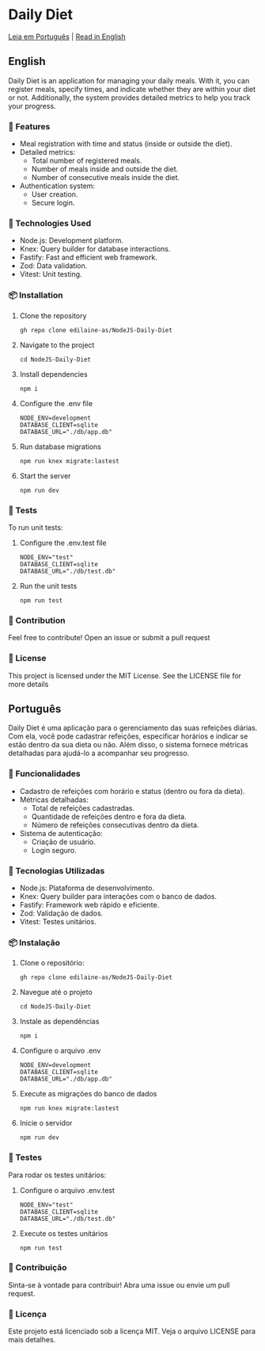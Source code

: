 # Daily Diet

[Leia em Português](#português) | [Read in English](#english)

## English
Daily Diet is an application for managing your daily meals. With it, you can register meals, specify times, and indicate whether they are within your diet or not. Additionally, the system provides detailed metrics to help you track your progress.

### 📝 Features
* Meal registration with time and status (inside or outside the diet).
* Detailed metrics:
  - Total number of registered meals.
  - Number of meals inside and outside the diet.
  - Number of consecutive meals inside the diet.
* Authentication system:
  - User creation.
  - Secure login.

### 🚀 Technologies Used
* Node.js: Development platform.
* Knex: Query builder for database interactions.
* Fastify: Fast and efficient web framework.
* Zod: Data validation.
* Vitest: Unit testing.

### 📦 Installation
1. Clone the repository
   ```
   gh repo clone edilaine-as/NodeJS-Daily-Diet
   ```
2. Navigate to the project
   ```
   cd NodeJS-Daily-Diet
   ```
3. Install dependencies
   ```
   npm i
   ```
4. Configure the .env file
    ```
   NODE_ENV=development
   DATABASE_CLIENT=sqlite
   DATABASE_URL="./db/app.db"
   ```
5. Run database migrations
   ```
   npm run knex migrate:lastest
   ```
6. Start the server
   ```
   npm run dev
   ```
### 🧪  Tests
To run unit tests:
1. Configure the .env.test file
   ```
   NODE_ENV="test"
   DATABASE_CLIENT=sqlite
   DATABASE_URL="./db/test.db"
   ```
2. Run the unit tests
   ```
   npm run test
   ```
### 🤝 Contribution
Feel free to contribute! Open an issue or submit a pull request
### 📄 License
This project is licensed under the MIT License. See the LICENSE file for more details



   
## Português
Daily Diet é uma aplicação para o gerenciamento das suas refeições diárias. Com ela, você pode cadastrar refeições, especificar horários e indicar se estão dentro da sua dieta ou não. Além disso, o sistema fornece métricas detalhadas para ajudá-lo a acompanhar seu progresso.

### 📝 Funcionalidades
* Cadastro de refeições com horário e status (dentro ou fora da dieta).
* Métricas detalhadas:
  - Total de refeições cadastradas.
  -  Quantidade de refeições dentro e fora da dieta.
  -   Número de refeições consecutivas dentro da dieta.
* Sistema de autenticação:
  - Criação de usuário.
  - Login seguro.
### 🚀 Tecnologias Utilizadas
* Node.js: Plataforma de desenvolvimento.
* Knex: Query builder para interações com o banco de dados.
* Fastify: Framework web rápido e eficiente.
* Zod: Validação de dados.
* Vitest: Testes unitários.
### 📦 Instalação
1. Clone o repositório:
   ```
   gh repo clone edilaine-as/NodeJS-Daily-Diet
   ```
2. Navegue até o projeto
   ```
   cd NodeJS-Daily-Diet
   ```
3. Instale as dependências
   ```
   npm i
   ```
4. Configure o arquivo .env
    ```
   NODE_ENV=development
   DATABASE_CLIENT=sqlite
   DATABASE_URL="./db/app.db"
   ```
6. Execute as migrações do banco de dados
   ```
   npm run knex migrate:lastest
   ```
7. Inicie o servidor
   ```
   npm run dev
   ```
### 🧪 Testes
Para rodar os testes unitários:
1. Configure o arquivo .env.test
   ```
   NODE_ENV="test"
   DATABASE_CLIENT=sqlite
   DATABASE_URL="./db/test.db"
   ```
2. Execute os testes unitários
   ```
   npm run test
   ```
### 🤝 Contribuição
Sinta-se à vontade para contribuir! Abra uma issue ou envie um pull request.
### 📄 Licença
Este projeto está licenciado sob a licença MIT. Veja o arquivo LICENSE para mais detalhes.
